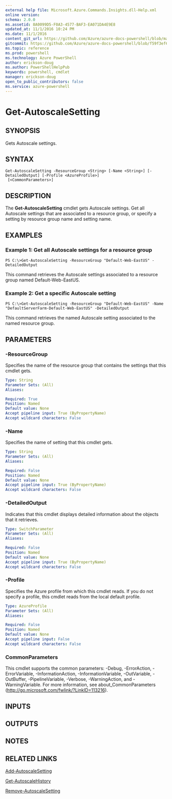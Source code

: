 ```yaml
---
external help file: Microsoft.Azure.Commands.Insights.dll-Help.xml
online version: 
schema: 2.0.0
ms.assetid: 8A0099D5-F0A3-4577-BAF3-EA071DA4E9E8
updated_at: 11/1/2016 10:24 PM
ms.date: 11/1/2016
content_git_url: https://github.com/Azure/azure-docs-powershell/blob/master/azureps-cmdlets-docs/ResourceManager/AzureRM.Insights/v0.9.8/Get-AutoscaleSetting.md
gitcommit: https://github.com/Azure/azure-docs-powershell/blob/f59f3ef60bc592383812213e69fd77ba950759ed/azureps-cmdlets-docs/ResourceManager/AzureRM.Insights/v0.9.8/Get-AutoscaleSetting.md
ms.topic: reference
ms.prod: powershell
ms.technology: Azure PowerShell
author: erickson-doug
ms.author: PowerShellHelpPub
keywords: powershell, cmdlet
manager: erickson-doug
open_to_public_contributors: false
ms.service: azure-powershell
---
```


# Get-AutoscaleSetting

## SYNOPSIS
Gets Autoscale settings.

## SYNTAX

```
Get-AutoscaleSetting -ResourceGroup <String> [-Name <String>] [-DetailedOutput] [-Profile <AzureProfile>]
 [<CommonParameters>]
```

## DESCRIPTION
The **Get-AutoscaleSetting** cmdlet gets Autoscale settings.
Get all Autoscale settings that are associated to a resource group, or specify a setting by resource group name and setting name.

## EXAMPLES

### Example 1: Get all Autoscale settings for a resource group
```
PS C:\>Get-AutoscaleSetting -ResourceGroup "Default-Web-EastUS" -DetailedOutput
```

This command retrieves the Autoscale settings associated to a resource group named Default-Web-EastUS.

### Example 2: Get a specific Autoscale setting
```
PS C:\>Get-AutoscaleSetting -ResourceGroup "Default-Web-EastUS" -Name "DefaultServerFarm-Default-Web-EastUS" -DetailedOutput
```

This command retrieves the named Autoscale setting associated to the named resource group.

## PARAMETERS

### -ResourceGroup
Specifies the name of the resource group that contains the settings that this cmdlet gets.

```yaml
Type: String
Parameter Sets: (All)
Aliases: 

Required: True
Position: Named
Default value: None
Accept pipeline input: True (ByPropertyName)
Accept wildcard characters: False
```

### -Name
Specifies the name of setting that this cmdlet gets.

```yaml
Type: String
Parameter Sets: (All)
Aliases: 

Required: False
Position: Named
Default value: None
Accept pipeline input: True (ByPropertyName)
Accept wildcard characters: False
```

### -DetailedOutput
Indicates that this cmdlet displays detailed information about the objects that it retrieves.

```yaml
Type: SwitchParameter
Parameter Sets: (All)
Aliases: 

Required: False
Position: Named
Default value: None
Accept pipeline input: True (ByPropertyName)
Accept wildcard characters: False
```

### -Profile
Specifies the Azure profile from which this cmdlet reads.
If you do not specify a profile, this cmdlet reads from the local default profile.

```yaml
Type: AzureProfile
Parameter Sets: (All)
Aliases: 

Required: False
Position: Named
Default value: None
Accept pipeline input: False
Accept wildcard characters: False
```

### CommonParameters
This cmdlet supports the common parameters: -Debug, -ErrorAction, -ErrorVariable, -InformationAction, -InformationVariable, -OutVariable, -OutBuffer, -PipelineVariable, -Verbose, -WarningAction, and -WarningVariable. For more information, see about_CommonParameters (http://go.microsoft.com/fwlink/?LinkID=113216).

## INPUTS

## OUTPUTS

## NOTES

## RELATED LINKS

[Add-AutoscaleSetting](xref:ResourceManager/AzureRM.Insights/v0.9.8/Add-AutoscaleSetting.md)

[Get-AutoscaleHistory](xref:ResourceManager/AzureRM.Insights/v0.9.8/Get-AutoscaleHistory.md)

[Remove-AutoscaleSetting](xref:ResourceManager/AzureRM.Insights/v0.9.8/Remove-AutoscaleSetting.md)


